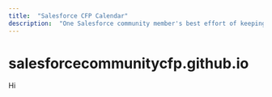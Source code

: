 ```yaml
---
title:  "Salesforce CFP Calendar"
description:  "One Salesforce community member's best effort of keeping track of open and upcoming calls for presentations"
---
```


# salesforcecommunitycfp.github.io

Hi